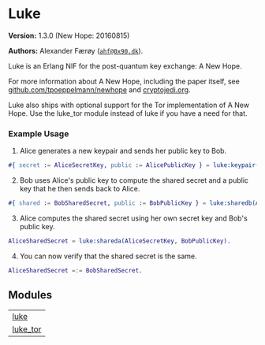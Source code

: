 

# Luke #

__Version:__ 1.3.0 (New Hope: 20160815)

__Authors:__ Alexander Færøy ([`ahf@0x90.dk`](mailto:ahf@0x90.dk)).

Luke is an Erlang NIF for the post-quantum key exchange: A New Hope.

For more information about A New Hope, including the paper itself, see [github.com/tpoeppelmann/newhope](https://github.com/tpoeppelmann/newhope)
and [cryptojedi.org](https://cryptojedi.org/crypto/#newhope).

Luke also ships with optional support for the Tor implementation of A New Hope.
Use the luke_tor module instead of luke if you have a need for that.


### <a name="Example_Usage">Example Usage</a> ###

1. Alice generates a new keypair and sends her public key to Bob.

```erlang
#{ secret := AliceSecretKey, public := AlicePublicKey } = luke:keypair().
```

2. Bob uses Alice's public key to compute the shared secret and a public key that he then sends back to Alice.

```erlang
#{ shared := BobSharedSecret, public := BobPublicKey } = luke:sharedb(AlicePublicKey).
```

3. Alice computes the shared secret using her own secret key and Bob's public
key.

```erlang
AliceSharedSecret = luke:shareda(AliceSecretKey, BobPublicKey).
```

4. You can now verify that the shared secret is the same.

```erlang
AliceSharedSecret =:= BobSharedSecret.
```



## Modules ##


<table width="100%" border="0" summary="list of modules">
<tr><td><a href="luke.md" class="module">luke</a></td></tr>
<tr><td><a href="luke_tor.md" class="module">luke_tor</a></td></tr></table>

